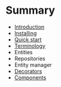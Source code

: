 # Summary

* [Introduction](README.md)
* [Installing](installing.md)
* [Quick start](quick-start.md)
* [Terminology](terminology.md)
* Entities
* Repositories
* Entity manager
* [Decorators](decorators.md)
* [Components](components.md)

